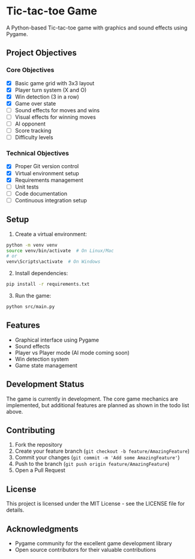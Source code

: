 # Tic-tac-toe Game

A Python-based Tic-tac-toe game with graphics and sound effects using Pygame.

## Project Objectives

### Core Objectives
- [x] Basic game grid with 3x3 layout
- [x] Player turn system (X and O)
- [x] Win detection (3 in a row)
- [x] Game over state
- [ ] Sound effects for moves and wins
- [ ] Visual effects for winning moves
- [ ] AI opponent
- [ ] Score tracking
- [ ] Difficulty levels

### Technical Objectives
- [x] Proper Git version control
- [x] Virtual environment setup
- [x] Requirements management
- [ ] Unit tests
- [ ] Code documentation
- [ ] Continuous integration setup

## Setup

1. Create a virtual environment:
```bash
python -m venv venv
source venv/bin/activate  # On Linux/Mac
# or
venv\Scripts\activate  # On Windows
```

2. Install dependencies:
```bash
pip install -r requirements.txt
```

3. Run the game:
```bash
python src/main.py
```

## Features

- Graphical interface using Pygame
- Sound effects
- Player vs Player mode (AI mode coming soon)
- Win detection system
- Game state management

## Development Status

The game is currently in development. The core game mechanics are implemented, but additional features are planned as shown in the todo list above.

## Contributing

1. Fork the repository
2. Create your feature branch (`git checkout -b feature/AmazingFeature`)
3. Commit your changes (`git commit -m 'Add some AmazingFeature'`)
4. Push to the branch (`git push origin feature/AmazingFeature`)
5. Open a Pull Request

## License

This project is licensed under the MIT License - see the LICENSE file for details.

## Acknowledgments

- Pygame community for the excellent game development library
- Open source contributors for their valuable contributions
